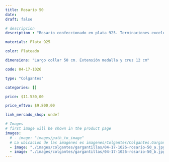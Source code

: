 ```yaml
---
title: Rosario 50
date: 
draft: false

# descripcion
description : "Rosario confeccionado en plata 925. Terminaciones excelentes. Extensible. Cuentas de 2 mm."

materials: Plata 925

color: Plateado

dimensions: "Largo collar 50 cm. Extensión medalla y cruz 12 cm"

code: 04-17-1026

type: "Colgantes"

categories: []

price: $11.530,00

price_eftvo: $9.800,00

link_mercado_shop: undef

# Images
# first image will be shown in the product page
images:
  # - image: "images/path_to_image"
  # La ubicacion de las imagenes es imagenes/Colgantes/Colgantes.Gargantillas/04-17-1026-rosario-50
  - image: "./images/colgantes/gargantillas/04-17-1026-rosario-50_a.jpg"
  - image: "./images/colgantes/gargantillas/04-17-1026-rosario-50_b.jpg"
---
```

